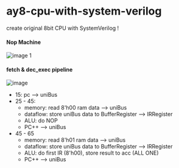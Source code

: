 # ay8-cpu-with-system-verilog
create original 8bit CPU with SystemVerilog !

#### Nop Machine
![image 1](https://user-images.githubusercontent.com/6558862/31894758-45246c34-b84a-11e7-8426-9a2561ecd47c.png)

#### fetch & dec_exec pipeline 
![image](https://user-images.githubusercontent.com/6558862/32143799-8293914c-bcf2-11e7-8bbd-78f573b1537f.png)

* 15: pc --> uniBus
* 25 - 45: 
  * memory: read 8'h00 ram data --> uniBus
  * dataflow: store uniBus data to BufferRegister --> IRRegister
  * ALU: do NOP 
  * PC++ --> uniBus
* 45 - 65
  * memory: read 8'h01 ram data --> uniBus
  * dataflow: store uniBus data to BufferRegister --> IRRegister
  * ALU: do first IR (8'h00), store result to acc (ALL ONE)
  * PC++ --> uniBus
